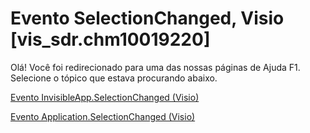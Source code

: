 
# Evento SelectionChanged, Visio [vis_sdr.chm10019220]

Olá! Você foi redirecionado para uma das nossas páginas de Ajuda F1. Selecione o tópico que estava procurando abaixo.

[Evento InvisibleApp.SelectionChanged (Visio)](http://msdn.microsoft.com/library/6b621a79-9e12-ce5a-7cd0-9a2e6643d957%28Office.15%29.aspx)

[Evento Application.SelectionChanged (Visio)](http://msdn.microsoft.com/library/d2749204-9003-f4a7-1de0-b47d5e6abb1b%28Office.15%29.aspx)

